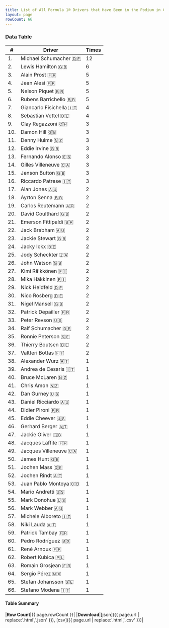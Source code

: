 ```yaml
---
title: List of All Formula 1® Drivers that Have Been in the Podium in Canada by Number of Times
layout: page
rowCount: 66
---
```


<canvas id="chart" width="400" height="180"></canvas>
<script>
var data = {
    "datasets": [
        {
            "backgroundColor": [
                "#f3a935",
                "#f3a935",
                "#f3a935",
                "#f3a935",
                "#f3a935",
                "#f3a935",
                "#f3a935",
                "#f3a935",
                "#f3a935",
                "#f3a935",
                "#f3a935",
                "#f3a935",
                "#f3a935",
                "#f3a935",
                "#f3a935",
                "#f3a935",
                "#f3a935",
                "#f3a935",
                "#f3a935",
                "#f3a935",
                "#f3a935",
                "#f3a935",
                "#f3a935",
                "#f3a935",
                "#f3a935",
                "#f3a935",
                "#f3a935",
                "#f3a935",
                "#f3a935",
                "#f3a935",
                "#f3a935",
                "#f3a935",
                "#f3a935",
                "#f3a935",
                "#f3a935",
                "#f3a935",
                "#f3a935",
                "#f3a935",
                "#f3a935",
                "#f3a935",
                "#f3a935",
                "#f3a935",
                "#f3a935",
                "#f3a935",
                "#f3a935",
                "#f3a935",
                "#f3a935",
                "#f3a935",
                "#f3a935",
                "#f3a935",
                "#f3a935",
                "#f3a935",
                "#f3a935",
                "#f3a935",
                "#f3a935",
                "#f3a935",
                "#f3a935",
                "#f3a935",
                "#f3a935",
                "#f3a935",
                "#f3a935",
                "#f3a935",
                "#f3a935",
                "#f3a935",
                "#f3a935",
                "#f3a935"
            ],
            "borderColor": [
                "#f68639",
                "#f68639",
                "#f68639",
                "#f68639",
                "#f68639",
                "#f68639",
                "#f68639",
                "#f68639",
                "#f68639",
                "#f68639",
                "#f68639",
                "#f68639",
                "#f68639",
                "#f68639",
                "#f68639",
                "#f68639",
                "#f68639",
                "#f68639",
                "#f68639",
                "#f68639",
                "#f68639",
                "#f68639",
                "#f68639",
                "#f68639",
                "#f68639",
                "#f68639",
                "#f68639",
                "#f68639",
                "#f68639",
                "#f68639",
                "#f68639",
                "#f68639",
                "#f68639",
                "#f68639",
                "#f68639",
                "#f68639",
                "#f68639",
                "#f68639",
                "#f68639",
                "#f68639",
                "#f68639",
                "#f68639",
                "#f68639",
                "#f68639",
                "#f68639",
                "#f68639",
                "#f68639",
                "#f68639",
                "#f68639",
                "#f68639",
                "#f68639",
                "#f68639",
                "#f68639",
                "#f68639",
                "#f68639",
                "#f68639",
                "#f68639",
                "#f68639",
                "#f68639",
                "#f68639",
                "#f68639",
                "#f68639",
                "#f68639",
                "#f68639",
                "#f68639",
                "#f68639"
            ],
            "borderWidth": 1,
            "data": [
                12.0,
                6.0,
                5.0,
                5.0,
                5.0,
                5.0,
                4.0,
                4.0,
                3.0,
                3.0,
                3.0,
                3.0,
                3.0,
                3.0,
                3.0,
                3.0,
                2.0,
                2.0,
                2.0,
                2.0,
                2.0,
                2.0,
                2.0,
                2.0,
                2.0,
                2.0,
                2.0,
                2.0,
                2.0,
                2.0,
                2.0,
                2.0,
                2.0,
                2.0,
                2.0,
                2.0,
                2.0,
                1.0,
                1.0,
                1.0,
                1.0,
                1.0,
                1.0,
                1.0,
                1.0,
                1.0,
                1.0,
                1.0,
                1.0,
                1.0,
                1.0,
                1.0,
                1.0,
                1.0,
                1.0,
                1.0,
                1.0,
                1.0,
                1.0,
                1.0,
                1.0,
                1.0,
                1.0,
                1.0,
                1.0,
                1.0
            ],
            "label": "Times"
        }
    ],
    "labels": [
        "Michael Schumacher",
        "Lewis Hamilton",
        "Alain Prost",
        "Jean Alesi",
        "Nelson Piquet",
        "Rubens Barrichello",
        "Giancarlo Fisichella",
        "Sebastian Vettel",
        "Clay Regazzoni",
        "Damon Hill",
        "Denny Hulme",
        "Eddie Irvine",
        "Fernando Alonso",
        "Gilles Villeneuve",
        "Jenson Button",
        "Riccardo Patrese",
        "Alan Jones",
        "Ayrton Senna",
        "Carlos Reutemann",
        "David Coulthard",
        "Emerson Fittipaldi",
        "Jack Brabham",
        "Jackie Stewart",
        "Jacky Ickx",
        "Jody Scheckter",
        "John Watson",
        "Kimi Räikkönen",
        "Mika Häkkinen",
        "Nick Heidfeld",
        "Nico Rosberg",
        "Nigel Mansell",
        "Patrick Depailler",
        "Peter Revson",
        "Ralf Schumacher",
        "Ronnie Peterson",
        "Thierry Boutsen",
        "Valtteri Bottas",
        "Alexander Wurz",
        "Andrea de Cesaris",
        "Bruce McLaren",
        "Chris Amon",
        "Dan Gurney",
        "Daniel Ricciardo",
        "Didier Pironi",
        "Eddie Cheever",
        "Gerhard Berger",
        "Jackie Oliver",
        "Jacques Laffite",
        "Jacques Villeneuve",
        "James Hunt",
        "Jochen Mass",
        "Jochen Rindt",
        "Juan Pablo Montoya",
        "Mario Andretti",
        "Mark Donohue",
        "Mark Webber",
        "Michele Alboreto",
        "Niki Lauda",
        "Patrick Tambay",
        "Pedro Rodríguez",
        "René Arnoux",
        "Robert Kubica",
        "Romain Grosjean",
        "Sergio Pérez",
        "Stefan Johansson",
        "Stefano Modena"
    ]
};
var options = {
  legend: {
    display: false
  },
  scales: {
    xAxes: [{
      ticks: {
        beginAtZero: true,
        maxRotation: 180,
        display: window.innerWidth > 800
      }
    }],
    yAxes: [{
      ticks: {
        beginAtZero: true
      }
    }]
  },
  onResize: function(chart, size) {
    chart.options.scales.xAxes[0].ticks.display = size.width > 800;
  }
};
var chart = new Chart("chart", {
    data: data,
    type: 'bar',
    options: options
});
</script>

<!-- div id="chart-navigation">
<button onclick="window.location = chart.toBase64Image();">Save as Image</button>
<button onclick="window.location = chart.toBase64Image();">Hello</button>
<button onclick="window.location = chart.toBase64Image();">Hello</button>
<select>
<option>one</option>
<option>two</option>
<option>three</option>
</select>
</div -->




### Data Table

| # | Driver | Times |
|--|--|--|
| 1. | Michael Schumacher 🇩🇪 | 12 |
| 2. | Lewis Hamilton 🇬🇧 | 6 |
| 3. | Alain Prost 🇫🇷 | 5 |
| 4. | Jean Alesi 🇫🇷 | 5 |
| 5. | Nelson Piquet 🇧🇷 | 5 |
| 6. | Rubens Barrichello 🇧🇷 | 5 |
| 7. | Giancarlo Fisichella 🇮🇹 | 4 |
| 8. | Sebastian Vettel 🇩🇪 | 4 |
| 9. | Clay Regazzoni 🇨🇭 | 3 |
| 10. | Damon Hill 🇬🇧 | 3 |
| 11. | Denny Hulme 🇳🇿 | 3 |
| 12. | Eddie Irvine 🇬🇧 | 3 |
| 13. | Fernando Alonso 🇪🇸 | 3 |
| 14. | Gilles Villeneuve 🇨🇦 | 3 |
| 15. | Jenson Button 🇬🇧 | 3 |
| 16. | Riccardo Patrese 🇮🇹 | 3 |
| 17. | Alan Jones 🇦🇺 | 2 |
| 18. | Ayrton Senna 🇧🇷 | 2 |
| 19. | Carlos Reutemann 🇦🇷 | 2 |
| 20. | David Coulthard 🇬🇧 | 2 |
| 21. | Emerson Fittipaldi 🇧🇷 | 2 |
| 22. | Jack Brabham 🇦🇺 | 2 |
| 23. | Jackie Stewart 🇬🇧 | 2 |
| 24. | Jacky Ickx 🇧🇪 | 2 |
| 25. | Jody Scheckter 🇿🇦 | 2 |
| 26. | John Watson 🇬🇧 | 2 |
| 27. | Kimi Räikkönen 🇫🇮 | 2 |
| 28. | Mika Häkkinen 🇫🇮 | 2 |
| 29. | Nick Heidfeld 🇩🇪 | 2 |
| 30. | Nico Rosberg 🇩🇪 | 2 |
| 31. | Nigel Mansell 🇬🇧 | 2 |
| 32. | Patrick Depailler 🇫🇷 | 2 |
| 33. | Peter Revson 🇺🇸 | 2 |
| 34. | Ralf Schumacher 🇩🇪 | 2 |
| 35. | Ronnie Peterson 🇸🇪 | 2 |
| 36. | Thierry Boutsen 🇧🇪 | 2 |
| 37. | Valtteri Bottas 🇫🇮 | 2 |
| 38. | Alexander Wurz 🇦🇹 | 1 |
| 39. | Andrea de Cesaris 🇮🇹 | 1 |
| 40. | Bruce McLaren 🇳🇿 | 1 |
| 41. | Chris Amon 🇳🇿 | 1 |
| 42. | Dan Gurney 🇺🇸 | 1 |
| 43. | Daniel Ricciardo 🇦🇺 | 1 |
| 44. | Didier Pironi 🇫🇷 | 1 |
| 45. | Eddie Cheever 🇺🇸 | 1 |
| 46. | Gerhard Berger 🇦🇹 | 1 |
| 47. | Jackie Oliver 🇬🇧 | 1 |
| 48. | Jacques Laffite 🇫🇷 | 1 |
| 49. | Jacques Villeneuve 🇨🇦 | 1 |
| 50. | James Hunt 🇬🇧 | 1 |
| 51. | Jochen Mass 🇩🇪 | 1 |
| 52. | Jochen Rindt 🇦🇹 | 1 |
| 53. | Juan Pablo Montoya 🇨🇴 | 1 |
| 54. | Mario Andretti 🇺🇸 | 1 |
| 55. | Mark Donohue 🇺🇸 | 1 |
| 56. | Mark Webber 🇦🇺 | 1 |
| 57. | Michele Alboreto 🇮🇹 | 1 |
| 58. | Niki Lauda 🇦🇹 | 1 |
| 59. | Patrick Tambay 🇫🇷 | 1 |
| 60. | Pedro Rodríguez 🇲🇽 | 1 |
| 61. | René Arnoux 🇫🇷 | 1 |
| 62. | Robert Kubica 🇵🇱 | 1 |
| 63. | Romain Grosjean 🇫🇷 | 1 |
| 64. | Sergio Pérez 🇲🇽 | 1 |
| 65. | Stefan Johansson 🇸🇪 | 1 |
| 66. | Stefano Modena 🇮🇹 | 1 |

#### Table Summary

|**Row Count**|{{ page.rowCount }}|
|**Download**|[json]({{ page.url | replace:'.html','.json' }}), [csv]({{ page.url | replace:'.html','.csv' }})|
